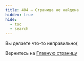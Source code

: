 ```yaml
---
title: 404 — Страница не найдена
hidden: true 
hide: 
  - toc
  - search
---
```


Вы делаете что-то неправильно(

Вернитесь на [Главную страницу](/my-ct-suffering/)